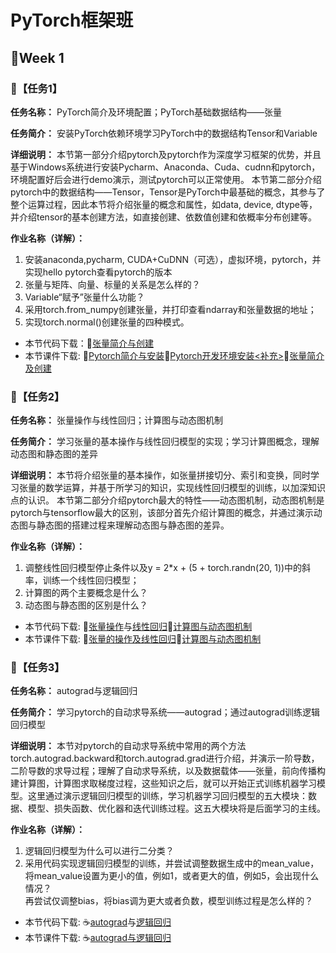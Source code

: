 # PyTorch框架班 

## 🥤Week 1

### 🛴【任务1】

**任务名称：**
PyTorch简介及环境配置；PyTorch基础数据结构——张量

**任务简介：**
安装PyTorch依赖环境学习PyTorch中的数据结构Tensor和Variable

**详细说明：**
本节第一部分介绍pytorch及pytorch作为深度学习框架的优势，并且基于Windows系统进行安装Pycharm、Anaconda、Cuda、cudnn和pytorch，环境配置好后会进行demo演示，测试pytorch可以正常使用。
本节第二部分介绍pytorch中的数据结构——Tensor，Tensor是PyTorch中最基础的概念，其参与了整个运算过程，因此本节将介绍张量的概念和属性，如data, device, dtype等，并介绍tensor的基本创建方法，如直接创建、依数值创建和依概率分布创建等。

**作业名称（详解）：**
1. 安装anaconda,pycharm, CUDA+CuDNN（可选），虚拟环境，pytorch，并实现hello pytorch查看pytorch的版本
2. 张量与矩阵、向量、标量的关系是怎么样的？
3. Variable“赋予”张量什么功能？
4. 采用torch.from_numpy创建张量，并打印查看ndarray和张量数据的地址；
5. 实现torch.normal()创建张量的四种模式。
- 本节代码下载：🔪[张量简介与创建](https://github.com/JansonYuan/Pytorch-Camp/blob/master/%E4%BB%A3%E7%A0%81%E5%90%88%E9%9B%86/01-02-%E4%BB%A3%E7%A0%81-%E5%BC%A0%E9%87%8F%E7%AE%80%E4%BB%8B%E4%B8%8E%E5%88%9B%E5%BB%BA/lesson-02.py)
- 本节课件下载: 📌[Pytorch简介与安装](https://github.com/JansonYuan/Pytorch-Camp/blob/master/%E8%AF%BE%E4%BB%B6%E5%90%88%E9%9B%86/01-01-pytorch%E7%AE%80%E4%BB%8B%E4%B8%8E%E5%AE%89%E8%A3%85.pdf)📌[Pytorch开发环境安装<补充>](https://github.com/JansonYuan/Pytorch-Camp/blob/master/%E8%AF%BE%E4%BB%B6%E5%90%88%E9%9B%86/01-01-%E8%A1%A5%E5%85%85-ppt-pytorch%E5%BC%80%E5%8F%91%E7%8E%AF%E5%A2%83%E5%AE%89%E8%A3%85.pdf)🔪[张量简介及创建](https://github.com/JansonYuan/Pytorch-Camp/blob/master/%E8%AF%BE%E4%BB%B6%E5%90%88%E9%9B%86/01-02-ppt-%E5%BC%A0%E9%87%8F%E7%AE%80%E4%BB%8B%E5%8F%8A%E5%88%9B%E5%BB%BA.pdf)

### 🛴【任务2】

**任务名称：**
张量操作与线性回归；计算图与动态图机制

**任务简介：**
学习张量的基本操作与线性回归模型的实现；学习计算图概念，理解动态图和静态图的差异

**详细说明：**
本节将介绍张量的基本操作，如张量拼接切分、索引和变换，同时学习张量的数学运算，并基于所学习的知识，实现线性回归模型的训练，以加深知识点的认识。
本节第二部分介绍pytorch最大的特性——动态图机制，动态图机制是pytorch与tensorflow最大的区别，该部分首先介绍计算图的概念，并通过演示动态图与静态图的搭建过程来理解动态图与静态图的差异。

**作业名称（详解）：**
1. 调整线性回归模型停止条件以及y = 2*x + (5 + torch.randn(20, 1))中的斜率，训练一个线性回归模型；
2. 计算图的两个主要概念是什么？
3. 动态图与静态图的区别是什么？
- 本节代码下载: 🥥[张量操作](https://github.com/JansonYuan/Pytorch-Camp/blob/master/%E4%BB%A3%E7%A0%81%E5%90%88%E9%9B%86/01-03-%E4%BB%A3%E7%A0%81-%E5%BC%A0%E9%87%8F%E6%93%8D%E4%BD%9C%E4%B8%8E%E7%BA%BF%E6%80%A7%E5%9B%9E%E5%BD%92/lesson-03.py)与[线性回归](https://github.com/JansonYuan/Pytorch-Camp/blob/master/%E4%BB%A3%E7%A0%81%E5%90%88%E9%9B%86/01-03-%E4%BB%A3%E7%A0%81-%E5%BC%A0%E9%87%8F%E6%93%8D%E4%BD%9C%E4%B8%8E%E7%BA%BF%E6%80%A7%E5%9B%9E%E5%BD%92/lesson-03-Linear-Regression.py)🥝[计算图与动态图机制](https://github.com/JansonYuan/Pytorch-Camp/blob/master/%E4%BB%A3%E7%A0%81%E5%90%88%E9%9B%86/01-04-%E4%BB%A3%E7%A0%81-%E8%AE%A1%E7%AE%97%E5%9B%BE%E4%B8%8E%E5%8A%A8%E6%80%81%E5%9B%BE%E6%9C%BA%E5%88%B6/lesson-04-Computational-Graph.py)
- 本节课件下载: 🥥[张量的操作及线性回归](https://github.com/JansonYuan/Pytorch-Camp/blob/master/%E8%AF%BE%E4%BB%B6%E5%90%88%E9%9B%86/01-03-ppt-%E5%BC%A0%E9%87%8F%E7%9A%84%E6%93%8D%E4%BD%9C%E5%8F%8A%E7%BA%BF%E6%80%A7%E5%9B%9E%E5%BD%92.pdf)🥝[计算图与动态图机制](https://github.com/JansonYuan/Pytorch-Camp/blob/master/%E8%AF%BE%E4%BB%B6%E5%90%88%E9%9B%86/01-04-ppt-%E8%AE%A1%E7%AE%97%E5%9B%BE%E4%B8%8E%E5%8A%A8%E6%80%81%E5%9B%BE%E6%9C%BA%E5%88%B6.pdf)

### 🛴【任务3】

**任务名称：**
autograd与逻辑回归

**任务简介：**
学习pytorch的自动求导系统——autograd；通过autograd训练逻辑回归模型

**详细说明：**
本节对pytorch的自动求导系统中常用的两个方法torch.autograd.backward和torch.autograd.grad进行介绍，并演示一阶导数，二阶导数的求导过程；理解了自动求导系统，以及数据载体——张量，前向传播构建计算图，计算图求取梯度过程，这些知识之后，就可以开始正式训练机器学习模型。这里通过演示逻辑回归模型的训练，学习机器学习回归模型的五大模块：数据、模型、损失函数、优化器和迭代训练过程。这五大模块将是后面学习的主线。

**作业名称（详解）：**
1. 逻辑回归模型为什么可以进行二分类？
2. 采用代码实现逻辑回归模型的训练，并尝试调整数据生成中的mean_value，将mean_value设置为更小的值，例如1，或者更大的值，例如5，会出现什么情况？  
再尝试仅调整bias，将bias调为更大或者负数，模型训练过程是怎么样的？
- 本节代码下载: ☕[autograd](https://github.com/JansonYuan/Pytorch-Camp/blob/master/%E4%BB%A3%E7%A0%81%E5%90%88%E9%9B%86/01-05-%E4%BB%A3%E7%A0%81-autograd%E4%B8%8E%E9%80%BB%E8%BE%91%E5%9B%9E%E5%BD%92/lesson-05-autograd.py)与[逻辑回归](https://github.com/JansonYuan/Pytorch-Camp/blob/master/%E4%BB%A3%E7%A0%81%E5%90%88%E9%9B%86/01-05-%E4%BB%A3%E7%A0%81-autograd%E4%B8%8E%E9%80%BB%E8%BE%91%E5%9B%9E%E5%BD%92/lesson-05-Logistic-Regression.py)
- 本节课件下载: ☕[autograd与逻辑回归](https://github.com/JansonYuan/Pytorch-Camp/blob/master/%E8%AF%BE%E4%BB%B6%E5%90%88%E9%9B%86/01-05-ppt-autograd%E4%B8%8E%E9%80%BB%E8%BE%91%E5%9B%9E%E5%BD%92.pdf)

